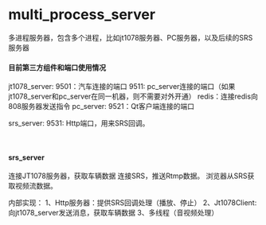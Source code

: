 # multi_process_server
多进程服务器，包含多个进程，比如jt1078服务器、PC服务器，以及后续的SRS服务器

#### 目前第三方组件和端口使用情况
jt1078_server: 
    9501：汽车连接的端口
    9511: pc_server连接的端口（如果jt1078_server和pc_server在同一机器，则不需要对外开通）
    redis：连接redis向808服务器发送指令
pc_server: 
    9521：Qt客户端连接的端口

srs_server:
    9531: Http端口，用来SRS回调。

​	





#### srs_server

连接JT1078服务器，获取车辆数据
连接SRS，推送Rtmp数据。
浏览器从SRS获取视频流数据。

内部实现：
1、Http服务器：提供SRS回调处理（播放、停止）
2、Jt1078Client: 向jt1078_server发送消息，获取车辆数据
3、多线程（音视频处理）